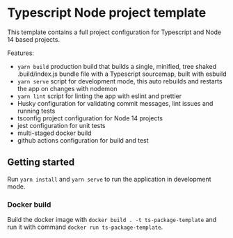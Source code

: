 # Typescript Node project template

This template contains a full project configuration for Typescript and Node 14 based projects.

Features:

- `yarn build` production build that builds a single, minified, tree shaked .build/index.js bundle file with a Typescript sourcemap, built with esbuild
- `yarn serve` script for development mode, this auto rebuilds and restarts the app on changes with nodemon
- `yarn lint` script for linting the app with eslint and prettier
- Husky configuration for validating commit messages, lint issues and running tests
- tsconfig project configuration for Node 14 projects
- jest configuration for unit tests
- multi-staged docker build
- github actions configuration for build and test

## Getting started

Run `yarn install` and `yarn serve` to run the application in development mode.

### Docker build

Build the docker image with `docker build . -t ts-package-template` and run it with command `docker run ts-package-template`.
